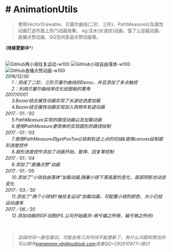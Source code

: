 # # AnimationUtils
>使用VectorDrawable、贝塞尔曲线(二阶、三阶)、PathMeasure以及属性动画打造市面上热门动画效果。
>eg:注水(水波纹)动画、饿了么加载动画、直播点赞动画、QQ空间圣诞点赞动画等。

/**************************持续更新中***************************/<br><br>

![GitHub两小球往复运动-w100](http://orsggluk8.bkt.clouddn.com/image/gif/GitHub%E4%B8%A4%E5%B0%8F%E7%90%83%E5%BE%80%E5%A4%8D%E8%BF%90%E5%8A%A8/imageView2/4/w/200/h/200/q/81.gif)
![GitHub小球自由落体-w100](http://orsggluk8.bkt.clouddn.com/image/gif/GitHub%E5%B0%8F%E7%90%83%E8%87%AA%E7%94%B1%E8%90%BD%E4%BD%93.gif/imageView2/4/w/200/h/200/q/81)
![GitHub直播点赞动画-w100](http://orsggluk8.bkt.clouddn.com/image/gif/GitHub%E7%9B%B4%E6%92%AD%E7%82%B9%E8%B5%9E%E5%8A%A8%E7%94%BB.gif/imageView2/4/w/200/h/200/q/81)
<br>
<i>2016/12/30<br>
      &nbsp;&nbsp;&nbsp;&nbsp;
      1：完成了二阶、三阶贝塞尔曲线的Demo，并且添加了多点触控<br>
       &nbsp;&nbsp;&nbsp;&nbsp;
       2：利用贝塞尔曲线来优化绘图板的菱角<br>
<i>2017/01/01<br>
      &nbsp;&nbsp;&nbsp;&nbsp;
      3.Bezier结合属性动画实现了水波纹进度加载<br>
      &nbsp;&nbsp;&nbsp;&nbsp;
      4.Bezier结合属性动画实现加入购物车轨迹动画<br>
<i>2017／01／02<br>
     &nbsp;&nbsp;&nbsp;&nbsp;
     5.PathMeasure实现的路径动画以及加载动画<br>
     &nbsp;&nbsp;&nbsp;&nbsp;
     6.使用PathMeasure更简单的实现圆形的路径绘制<br>
<i>2017／01／03<br>
     &nbsp;&nbsp;&nbsp;&nbsp;
     7.使用PathMeasure的getPosTan()绘制轨迹上点的切线&使用canvas绘制扇形进度控件<br>
     &nbsp;&nbsp;&nbsp;&nbsp;
     8.扇形进度控件添加了动画开始、暂停、回复等控制<br>
<i>2017／01／04<br>
     &nbsp;&nbsp;&nbsp;&nbsp;
     9.添加了"直播点赞"动画<br>
<i>2017／01／05<br>
     &nbsp;&nbsp;&nbsp;&nbsp;
     10.添加了"小球自由落体"加载动画,随着小球下落高度的变化，底部阴影也动态变化<br>
<i>2017／03／30<br>
     &nbsp;&nbsp;&nbsp;&nbsp;
     11.添加了"两个小球绕Y轴往复运动"加载动画，可配置小球的颜色、大小已经运动速率<br>
<i>2017／06／20<br>
          &nbsp;&nbsp;&nbsp;&nbsp;
     12.添加动画的GIF动图(PS.公司开始裁员-祸兮福之所倚，福兮祸之所伏)<br>
<br>
<br>
><i>这段时间一直在面试，可能会有几天时间不能更新了。有什么问题和想法的可以邮件<pgrammer.ybj@outlook.com>或者QQ<292610877>探讨
